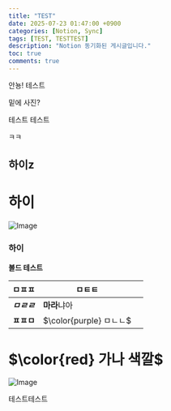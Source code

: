 ```yaml
---
title: "TEST"
date: 2025-07-23 01:47:00 +0900
categories: [Notion, Sync]
tags: [TEST, TESTTEST]
description: "Notion 동기화된 게시글입니다."
toc: true
comments: true
---
```


안뇽! 테스트

밑에 사진?

테스트 테스트 

ㅋㅋ

## 하이z

# 하이

![Image](https://prod-files-secure.s3.us-west-2.amazonaws.com/e6db513d-ec54-40ff-aa74-2487b0bcfe15/d2603aae-bd01-410f-81bd-723443bee6db/%E1%84%89%E1%85%B3%E1%84%8F%E1%85%B3%E1%84%85%E1%85%B5%E1%86%AB%E1%84%89%E1%85%A3%E1%86%BA_2025-03-16_21.31.54.png?X-Amz-Algorithm=AWS4-HMAC-SHA256&X-Amz-Content-Sha256=UNSIGNED-PAYLOAD&X-Amz-Credential=ASIAZI2LB466UTNMZCNC%2F20250724%2Fus-west-2%2Fs3%2Faws4_request&X-Amz-Date=20250724T031719Z&X-Amz-Expires=3600&X-Amz-Security-Token=IQoJb3JpZ2luX2VjEPv%2F%2F%2F%2F%2F%2F%2F%2F%2F%2FwEaCXVzLXdlc3QtMiJHMEUCIQCjyGdQoMQwgxJnBo9aYawDzCBYaWgPS69HwQWGn1nlpgIgII%2FHAFP%2BCMrDYy6RjkvtBWJrXnn3tESXu11j0Rvxvsgq%2FwMIJBAAGgw2Mzc0MjMxODM4MDUiDCrBeOB6oh9xatfbHCrcA0eXTIUMXA9kLU8Psmbb9HqdPBHzgrgyh634oEQSkZ9QOqklBHTGagXE1XE87tr5drQpq2k3N87cMW5AYLENxp6g05b2XCM9mMjlMDQgjIGqCu%2FsWJlnq3hztjuvJh7frXYVxuTCZj75ra0QO2cPcCPAvovLsnOKrYOKjCpl7kyrlbv4cwr7x8rKDCHlUZY5uI3w54h3ZiI4LC01JE7GdJKPbebo91JBXs0oHuhmGcSKSThMwnD4KJrjvup5tI88qdBuJwxblP%2F30yuHygw%2Bi5qD9lYkbEs5m6woODeIHydyuo%2FceRrMFcT27zMk6vkoxsY7S4AoW3JoikhazASfrWjEXWdM2bLOZGJh6jC0InK4s1hcdZC%2FCQl2TvADboAmZRmYUQBATJIx8Mos8xSi%2Ff6kXfcJU5YDP%2F2Zl%2BhfiFv4fMQTNhpzZYn730ovUXDJKfBomERBRZDEZqm6T49aUzskk%2BnxVibpmzZQF1OuZKbEPno2645kGxWN2E6Nc7ci12fjLPIFwM6iL06d7Ew0SIKTyG67wmiPsdBTPZG3Y3kRppGSyp6%2F6E3m2IbShFN1tQ55nJ1H4S2zVF4Ubg7bpkaGA%2FcZVDtuHzs3eLnIZxrYYPCQ9U9%2BcZf8MBvrMOK1hsQGOqUB1ouBN4l0RZnqZ40ewPqRYnrzXN5DVlz4caWAVp7tI7Nyba2G5no91JuVS6rmuPzGTYDnUhs0aNBFNO0n2kNXXPAjERMV9RdtIvyhGS%2Bk4%2BtyD1BeFJBO8385%2FB4vuLgvHZXYoavhReourBYDl%2BPVzrw0FkpRoT%2Bv%2FRBmW4WPPoq5I7lMjT4p5SGFjTXD6JGT6O1IrGXkLSEha0Q6diUWLh1QEoHR&X-Amz-Signature=eccb853c9de5fe3595730748eca5ca92ae64279a4ef8fcbe35c7ba2712876d4b&X-Amz-SignedHeaders=host&x-amz-checksum-mode=ENABLED&x-id=GetObject)

### 하이

**볼드 테스트**

| ㅁㅍㅍ | ㅁㅌㅌ |   |
| --- | --- | --- |
| ***ㅁㄹㄹ*** | **마라**냐아 |   |
| **ㅍㅍㅁ** | <span>$\color{purple} ㅁㄴㄴ$</span> |   |

# <span>$\color{red} 가나 색깔$</span>

![Image](https://prod-files-secure.s3.us-west-2.amazonaws.com/e6db513d-ec54-40ff-aa74-2487b0bcfe15/e3c80383-cacd-417b-9b44-5d63ef4f796c/%E1%84%89%E1%85%B3%E1%84%8F%E1%85%B3%E1%84%85%E1%85%B5%E1%86%AB%E1%84%89%E1%85%A3%E1%86%BA_2025-03-10_21.58.46.png?X-Amz-Algorithm=AWS4-HMAC-SHA256&X-Amz-Content-Sha256=UNSIGNED-PAYLOAD&X-Amz-Credential=ASIAZI2LB466UTNMZCNC%2F20250724%2Fus-west-2%2Fs3%2Faws4_request&X-Amz-Date=20250724T031719Z&X-Amz-Expires=3600&X-Amz-Security-Token=IQoJb3JpZ2luX2VjEPv%2F%2F%2F%2F%2F%2F%2F%2F%2F%2FwEaCXVzLXdlc3QtMiJHMEUCIQCjyGdQoMQwgxJnBo9aYawDzCBYaWgPS69HwQWGn1nlpgIgII%2FHAFP%2BCMrDYy6RjkvtBWJrXnn3tESXu11j0Rvxvsgq%2FwMIJBAAGgw2Mzc0MjMxODM4MDUiDCrBeOB6oh9xatfbHCrcA0eXTIUMXA9kLU8Psmbb9HqdPBHzgrgyh634oEQSkZ9QOqklBHTGagXE1XE87tr5drQpq2k3N87cMW5AYLENxp6g05b2XCM9mMjlMDQgjIGqCu%2FsWJlnq3hztjuvJh7frXYVxuTCZj75ra0QO2cPcCPAvovLsnOKrYOKjCpl7kyrlbv4cwr7x8rKDCHlUZY5uI3w54h3ZiI4LC01JE7GdJKPbebo91JBXs0oHuhmGcSKSThMwnD4KJrjvup5tI88qdBuJwxblP%2F30yuHygw%2Bi5qD9lYkbEs5m6woODeIHydyuo%2FceRrMFcT27zMk6vkoxsY7S4AoW3JoikhazASfrWjEXWdM2bLOZGJh6jC0InK4s1hcdZC%2FCQl2TvADboAmZRmYUQBATJIx8Mos8xSi%2Ff6kXfcJU5YDP%2F2Zl%2BhfiFv4fMQTNhpzZYn730ovUXDJKfBomERBRZDEZqm6T49aUzskk%2BnxVibpmzZQF1OuZKbEPno2645kGxWN2E6Nc7ci12fjLPIFwM6iL06d7Ew0SIKTyG67wmiPsdBTPZG3Y3kRppGSyp6%2F6E3m2IbShFN1tQ55nJ1H4S2zVF4Ubg7bpkaGA%2FcZVDtuHzs3eLnIZxrYYPCQ9U9%2BcZf8MBvrMOK1hsQGOqUB1ouBN4l0RZnqZ40ewPqRYnrzXN5DVlz4caWAVp7tI7Nyba2G5no91JuVS6rmuPzGTYDnUhs0aNBFNO0n2kNXXPAjERMV9RdtIvyhGS%2Bk4%2BtyD1BeFJBO8385%2FB4vuLgvHZXYoavhReourBYDl%2BPVzrw0FkpRoT%2Bv%2FRBmW4WPPoq5I7lMjT4p5SGFjTXD6JGT6O1IrGXkLSEha0Q6diUWLh1QEoHR&X-Amz-Signature=96029e9f8539268f9653146c2ca70c74ffc8077895e1e6bc9f5a2f53287a6182&X-Amz-SignedHeaders=host&x-amz-checksum-mode=ENABLED&x-id=GetObject)

테스트테스트


